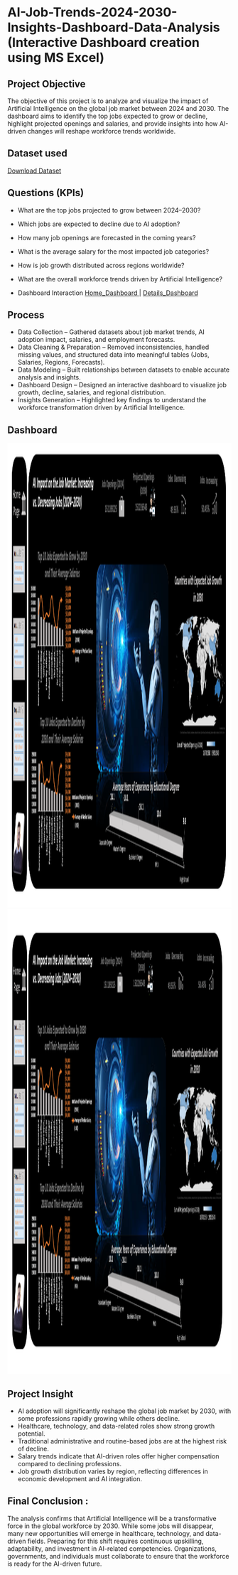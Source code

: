 # AI-Job-Trends-2024-2030-Insights-Dashboard-Data-Analysis (Interactive Dashboard creation using MS Excel)
## Project Objective
The objective of this project is to analyze and visualize the impact of Artificial Intelligence on the global job market between 2024 and 2030.
The dashboard aims to identify the top jobs expected to grow or decline, highlight projected openings and salaries, and provide insights into how AI-driven changes will reshape workforce trends worldwide.

## Dataset used
[Download Dataset](https://github.com/Mohamed-Nofal-DataAnalysis/AI-Job-Trends-2024-2030/blob/main/Dateste.csv)

## Questions (KPIs)
- What are the top jobs projected to grow between 2024–2030?
- Which jobs are expected to decline due to AI adoption?
- How many job openings are forecasted in the coming years?
- What is the average salary for the most impacted job categories?
- How is job growth distributed across regions worldwide?
- What are the overall workforce trends driven by Artificial Intelligence?

- Dashboard Interaction [Home_Dashboard ](https://github.com/Mohamed-Nofal-DataAnalysis/AI-Job-Trends-2024-2030/blob/main/Home%20Dashboard.png)  | [Details_Dashboard ](https://github.com/Mohamed-Nofal-DataAnalysis/AI-Job-Trends-2024-2030/blob/main/Details%20Dashboard.png)  

## Process
- Data Collection – Gathered datasets about job market trends, AI adoption impact, salaries, and employment forecasts.
- Data Cleaning & Preparation – Removed inconsistencies, handled missing values, and structured data into meaningful tables (Jobs, Salaries, Regions, Forecasts).
- Data Modeling – Built relationships between datasets to enable accurate analysis and insights.
- Dashboard Design – Designed an interactive dashboard to visualize job growth, decline, salaries, and regional distribution.
- Insights Generation – Highlighted key findings to understand the workforce transformation driven by Artificial Intelligence.

## Dashboard
<img width="2489" height="1046" alt="Home Dashboard" src="https://github.com/Mohamed-Nofal-DataAnalysis/AI-Job-Trends-2024-2030/blob/main/Home%20Dashboard.png" />
<img width="2489" height="1046" alt="Home Dashboard" src="https://github.com/Mohamed-Nofal-DataAnalysis/AI-Job-Trends-2024-2030/blob/main/Details%20Dashboard.png" />

## Project Insight
- AI adoption will significantly reshape the global job market by 2030, with some professions rapidly growing while others decline.
- Healthcare, technology, and data-related roles show strong growth potential.
- Traditional administrative and routine-based jobs are at the highest risk of decline.
- Salary trends indicate that AI-driven roles offer higher compensation compared to declining professions.
- Job growth distribution varies by region, reflecting differences in economic development and AI integration.

## Final Conclusion :
The analysis confirms that Artificial Intelligence will be a transformative force in the global workforce by 2030. While some jobs will disappear, many new opportunities will emerge in healthcare, technology, and data-driven fields. Preparing for this shift requires continuous upskilling, adaptability, and investment in AI-related competencies. Organizations, governments, and individuals must collaborate to ensure that the workforce is ready for the AI-driven future.
